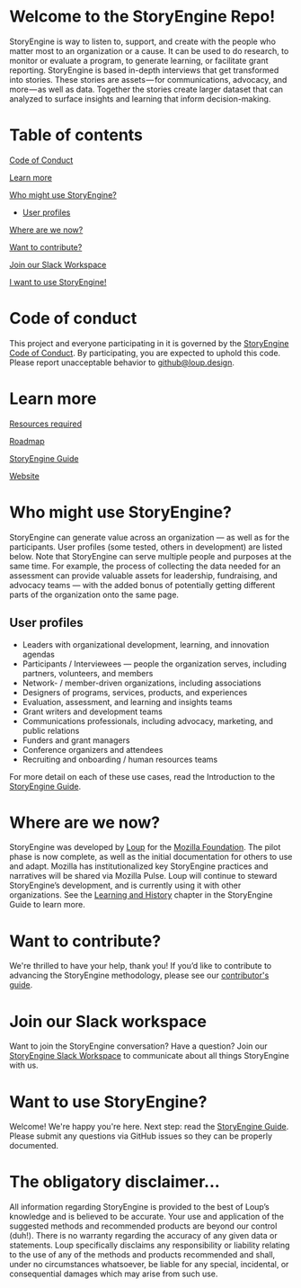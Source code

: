 # Welcome to the StoryEngine Repo!

StoryEngine is way to listen to, support, and create with the people who matter most to an organization or a cause. It can be used to do research, to monitor or evaluate a program, to generate learning, or facilitate grant reporting. StoryEngine is based in-depth interviews that get transformed into stories. These stories are assets — for communications, advocacy, and more — as well as data. Together the stories create larger dataset that can analyzed to surface insights and learning that inform decision-making.

# Table of contents

[Code of Conduct](#code-of-conduct)

[Learn more](#learn-more)

[Who might use StoryEngine?](#who-might-use-storyengine)
- [User profiles](#user-profiles)

[Where are we now?](#where-are-we-now)

[Want to contribute?](#want-to-contribute)

[Join our Slack Workspace](#join-our-slack-workspace)

[I want to use StoryEngine!](#i-want-to-use-storyengine)

# Code of conduct
This project and everyone participating in it is governed by the [StoryEngine Code of Conduct](https://github.com/LoupDesign/StoryEngine/blob/master/CODE%20OF%20CONDUCT.md). By participating, you are expected to uphold this code. Please report unacceptable behavior to github@loup.design.

# Learn more

[Resources required](https://github.com/LoupDesign/StoryEngine/blob/master/RESOURCES%20REQUIRED.md)

[Roadmap](https://github.com/LoupDesign/StoryEngine/blob/master/roadmap.md)

[StoryEngine Guide](https://loup.gitbooks.io/storyengine/content/)

[Website](https://storyengine.io)

# Who might use StoryEngine?

StoryEngine can generate value across an organization — as well as for the participants. User profiles \(some tested, others in development\) are listed below. Note that StoryEngine can serve multiple people and purposes at the same time. For example, the process of collecting the data needed for an assessment can provide valuable assets for leadership, fundraising, and advocacy teams — with the added bonus of potentially getting different parts of the organization onto the same page.

## User profiles

* Leaders with organizational development, learning, and innovation agendas
* Participants / Interviewees — people the organization serves, including partners, volunteers, and members
* Network- / member-driven organizations, including associations 
* Designers of programs, services, products, and experiences 
* Evaluation, assessment, and learning and insights teams
* Grant writers and development teams
* Communications professionals, including advocacy, marketing, and public relations 
* Funders and grant managers 
* Conference organizers and attendees 
* Recruiting and onboarding / human resources teams 

For more detail on each of these use cases, read the Introduction to the [StoryEngine Guide](https://loup.gitbooks.io/storyengine/content/).

# Where are we now?

StoryEngine was developed by [Loup](https://loup.design) for the [Mozilla Foundation](https://mozilla.org). The pilot phase is now complete, as well as the initial documentation for others to use and adapt. Mozilla has institutionalized key StoryEngine practices and narratives will be shared via Mozilla Pulse. Loup will continue to steward StoryEngine’s development, and is currently using it with other organizations. See the [Learning and History](https://loup.gitbooks.io/storyengine/content/learning.html) chapter in the StoryEngine Guide to learn more.

# Want to contribute?

We're thrilled to have your help, thank you! If you’d like to contribute to advancing the StoryEngine methodology, please see our [contributor's guide](https://github.com/LoupDesign/StoryEngine/blob/master/CONTRIBUTING.md).

# Join our Slack workspace
Want to join the StoryEngine conversation? Have a question? Join our [StoryEngine Slack Workspace](https://join.slack.com/t/storyengine/shared_invite/enQtMzYwOTk5NDMxMTM3LTUwM2U1MDUxNGRjNWYwNWU4NGNmMWRjMzM3ZjVlMmVkN2U4ODkzN2VlOTMyZWEzZjhhMzlmYzUwNTk4YjJkNzY) to communicate about all things StoryEngine with us.

# Want to use StoryEngine?

Welcome! We're happy you're here. Next step: read the [StoryEngine Guide](https://loup.gitbooks.io/storyengine/content/). Please submit any questions via GitHub issues so they can be properly documented.

# The obligatory disclaimer...

All information regarding StoryEngine is provided to the best of Loup’s knowledge and is believed to be accurate. Your use and application of the suggested methods and recommended products are beyond our control \(duh!\). There is no warranty regarding the accuracy of any given data or statements. Loup specifically disclaims any responsibility or liability relating to the use of any of the methods and products recommended and shall, under no circumstances whatsoever, be liable for any special, incidental, or consequential damages which may arise from such use.

